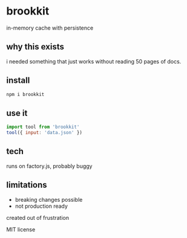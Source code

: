 # brookkit

in-memory cache with persistence

## why this exists

i needed something that just works without reading 50 pages of docs.

## install

```bash
npm i brookkit
```

## use it

```js
import tool from 'brookkit'
tool({ input: 'data.json' })
```

## tech

runs on factory.js, probably buggy

## limitations

- breaking changes possible
- not production ready

created out of frustration

MIT license

